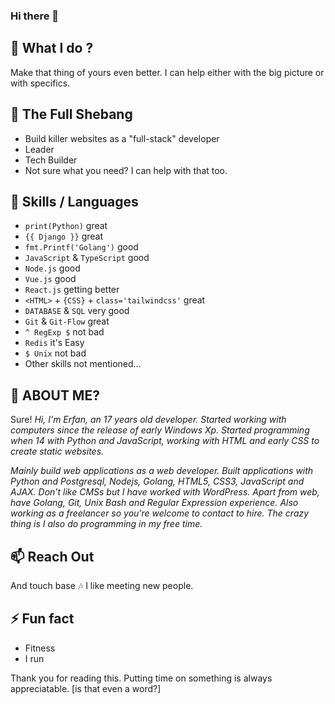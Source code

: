 ### Hi there 👋

## 🔭 What I do ? 
Make that thing of yours even better. I can help either with the big picture or with specifics. 

## 🌱 The Full Shebang

- Build killer websites as a "full-stack" developer
- Leader
- Tech Builder
- Not sure what you need? I can help with that too.


## 👯 Skills / Languages

- `print(Python)` great
- `{{ Django }}` great
- `fmt.Printf('Golang')` good
- `JavaScript` & `TypeScript` good
- `Node.js` good
- `Vue.js` good
- `React.js` getting better
- `<HTML>` + `{CSS}` + `class='tailwindcss'` great
- `DATABASE` & `SQL` very good
- `Git` & `Git-Flow` great
- `^ RegExp $` not bad
- `Redis` it's Easy
- `$ Unix` not bad
- Other skills not mentioned...

## 🤔 ABOUT ME?
Sure!
_Hi, I'm Erfan, an 17 years old developer. Started working with computers since the release of early Windows Xp. Started programming when 14 with Python and JavaScript, working with HTML and early CSS to create static websites._

_Mainly build web applications as a web developer. Built applications with Python and Postgresql, Nodejs, Golang, HTML5, CSS3, JavaScript and AJAX. Don't like CMSs but I have worked with WordPress. Apart from web, have Golang, Git, Unix Bash and Regular Expression experience. Also working as a freelancer so you're welcome to contact to hire. The crazy thing is I also do programming in my free time._


## 📫 Reach Out
And touch base 🎶
I like meeting new people.

## ⚡ Fun fact
- Fitness 
- I run


Thank you for reading this. Putting time on something is always appreciatable. [is that even a word?]
